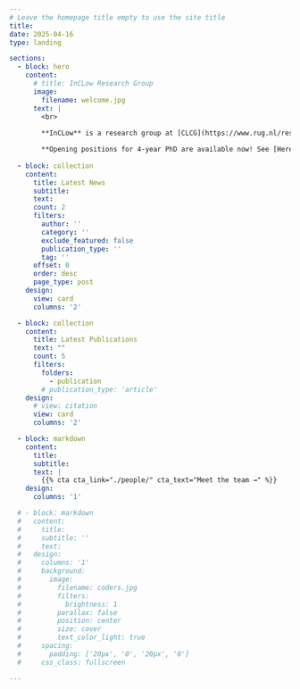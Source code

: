 ```yaml
---
# Leave the homepage title empty to use the site title
title:
date: 2025-04-16
type: landing

sections:
  - block: hero
    content:
      # title: InCLow Research Group
      image:
        filename: welcome.jpg
      text: |
        <br>
        
        **InCLow** is a research group at [CLCG](https://www.rug.nl/research/clcg/research/cl/members/list-of-members), University of Groningen. We are a group of people with the interest in (Multilingual) LM, model interpretability, BabyLM challenges.

        **Opening positions for 4-year PhD are available now! See [Here](https://www.rug.nl/about-ug/work-with-us/job-opportunities/?details=00347-02S000B8PP)**
  
  - block: collection
    content:
      title: Latest News
      subtitle:
      text:
      count: 2
      filters:
        author: ''
        category: ''
        exclude_featured: false
        publication_type: ''
        tag: ''
      offset: 0
      order: desc
      page_type: post
    design:
      view: card
      columns: '2'

  - block: collection
    content:
      title: Latest Publications
      text: ""
      count: 5
      filters:
        folders:
          - publication
        # publication_type: 'article'
    design:
      # view: citation
      view: card
      columns: '2'

  - block: markdown
    content:
      title:
      subtitle:
      text: |
        {{% cta cta_link="./people/" cta_text="Meet the team →" %}}
    design:
      columns: '1'

  # - block: markdown
  #   content:
  #     title:
  #     subtitle: ''
  #     text:
  #   design:
  #     columns: '1'
  #     background:
  #       image: 
  #         filename: coders.jpg
  #         filters:
  #           brightness: 1
  #         parallax: false
  #         position: center
  #         size: cover
  #         text_color_light: true
  #     spacing:
  #       padding: ['20px', '0', '20px', '0']
  #     css_class: fullscreen

---
```

